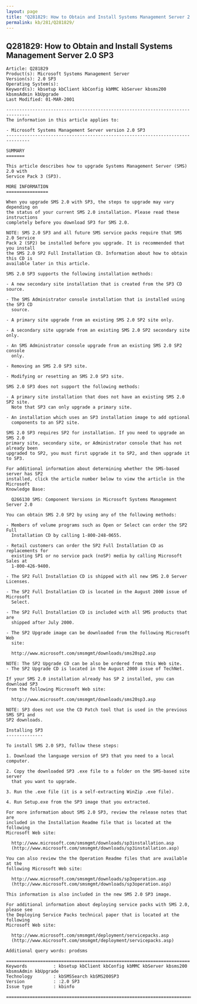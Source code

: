 ```yaml
---
layout: page
title: "Q281829: How to Obtain and Install Systems Management Server 2.0 SP3"
permalink: kb/281/Q281829/
---
```


## Q281829: How to Obtain and Install Systems Management Server 2.0 SP3

	Article: Q281829
	Product(s): Microsoft Systems Management Server
	Version(s): 2.0 SP3
	Operating System(s): 
	Keyword(s): kbsetup kbClient kbConfig kbMMC kbServer kbsms200 kbsmsAdmin kbUpgrade
	Last Modified: 01-MAR-2001
	
	-------------------------------------------------------------------------------
	The information in this article applies to:
	
	- Microsoft Systems Management Server version 2.0 SP3 
	-------------------------------------------------------------------------------
	
	SUMMARY
	=======
	
	This article describes how to upgrade Systems Management Server (SMS) 2.0 with
	Service Pack 3 (SP3).
	
	MORE INFORMATION
	================
	
	When you upgrade SMS 2.0 with SP3, the steps to upgrade may vary depending on
	the status of your current SMS 2.0 installation. Please read these instructions
	completely before you download SP3 for SMS 2.0.
	
	NOTE: SMS 2.0 SP3 and all future SMS service packs require that SMS 2.0 Service
	Pack 2 (SP2) be installed before you upgrade. It is recommended that you install
	the SMS 2.0 SP2 Full Installation CD. Information about how to obtain this CD is
	available later in this article.
	
	SMS 2.0 SP3 supports the following installation methods:
	
	- A new secondary site installation that is created from the SP3 CD source.
	
	- The SMS Administrator console installation that is installed using the SP3 CD
	  source.
	
	- A primary site upgrade from an existing SMS 2.0 SP2 site only.
	
	- A secondary site upgrade from an existing SMS 2.0 SP2 secondary site only.
	
	- An SMS Administrator console upgrade from an existing SMS 2.0 SP2 console
	  only.
	
	- Removing an SMS 2.0 SP3 site.
	
	- Modifying or resetting an SMS 2.0 SP3 site.
	
	SMS 2.0 SP3 does not support the following methods:
	
	- A primary site installation that does not have an existing SMS 2.0 SP2 site.
	  Note that SP3 can only upgrade a primary site.
	
	- An installation which uses an SP3 installation image to add optional
	  components to an SP2 site.
	
	SMS 2.0 SP3 requires SP2 for installation. If you need to upgrade an SMS 2.0
	primary site, secondary site, or Administrator console that has not already been
	upgraded to SP2, you must first upgrade it to SP2, and then upgrade it to SP3.
	
	For additional information about determining whether the SMS-based server has SP2
	installed, click the article number below to view the article in the Microsoft
	Knowledge Base:
	
	  Q266130 SMS: Component Versions in Microsoft Systems Management Server 2.0
	
	You can obtain SMS 2.0 SP2 by using any of the following methods:
	
	- Members of volume programs such as Open or Select can order the SP2 Full
	  Installation CD by calling 1-800-248-0655.
	
	- Retail customers can order the SP2 Full Installation CD as replacements for
	  existing SP1 or no service pack (noSP) media by calling Microsoft Sales at
	  1-800-426-9400.
	
	- The SP2 Full Installation CD is shipped with all new SMS 2.0 Server Licenses.
	
	- The SP2 Full Installation CD is located in the August 2000 issue of Microsoft
	  Select.
	
	- The SP2 Full Installation CD is included with all SMS products that are
	  shipped after July 2000.
	
	- The SP2 Upgrade image can be downloaded from the following Microsoft Web
	  site:
	
	  http://www.microsoft.com/smsmgmt/downloads/sms20sp2.asp
	
	NOTE: The SP2 Upgrade CD can be also be ordered from this Web site.
	- The SP2 Upgrade CD is located in the August 2000 issue of TechNet.
	
	If your SMS 2.0 installation already has SP 2 installed, you can download SP3
	from the following Microsoft Web site:
	
	  http://www.microsoft.com/smsmgmt/downloads/sms20sp3.asp
	
	NOTE: SP3 does not use the CD Patch tool that is used in the previous SMS SP1 and
	SP2 downloads.
	
	Installing SP3
	--------------
	
	To install SMS 2.0 SP3, follow these steps:
	
	1. Download the language version of SP3 that you need to a local computer.
	
	2. Copy the downloaded SP3 .exe file to a folder on the SMS-based site server
	  that you want to upgrade.
	
	3. Run the .exe file (it is a self-extracting WinZip .exe file).
	
	4. Run Setup.exe from the SP3 image that you extracted.
	
	For more information about SMS 2.0 SP3, review the release notes that are
	included in the Installation Readme file that is located at the following
	Microsoft Web site:
	
	  http://www.microsoft.com/smsmgmt/downloads/sp3installation.asp
	  (http://www.microsoft.com/smsmgmt/downloads/sp3installation.asp)
	
	You can also review the the Operation Readme files that are available at the
	following Microsoft Web site:
	
	  http://www.microsoft.com/smsmgmt/downloads/sp3operation.asp
	  (http://www.microsoft.com/smsmgmt/downloads/sp3operation.asp)
	
	This information is also included in the new SMS 2.0 SP3 image.
	
	For additional information about deploying service packs with SMS 2.0, please see
	the Deploying Service Packs technical paper that is located at the following
	Microsoft Web site:
	
	  http://www.microsoft.com/smsmgmt/deployment/servicepacks.asp
	  (http://www.microsoft.com/smsmgmt/deployment/servicepacks.asp)
	
	Additional query words: prodsms
	
	======================================================================
	Keywords          : kbsetup kbClient kbConfig kbMMC kbServer kbsms200 kbsmsAdmin kbUpgrade 
	Technology        : kbSMSSearch kbSMS200SP3
	Version           : :2.0 SP3
	Issue type        : kbinfo
	
	=============================================================================
	
